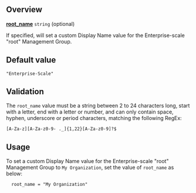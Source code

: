 <!-- markdownlint-disable first-line-h1 -->
## Overview

[**root_name**](#overview) `string` (optional)

If specified, will set a custom Display Name value for the Enterprise-scale "root" Management Group.

## Default value

`"Enterprise-Scale"`

## Validation

The `root_name` value must be a string between 2 to 24 characters long, start with a letter, end with a letter or number, and can only contain space, hyphen, underscore or period characters, matching the following RegEx:

`[A-Za-z][A-Za-z0-9- ._]{1,22}[A-Za-z0-9]?$`

## Usage

To set a custom Display Name value for the Enterprise-scale "root" Management Group to `My Organization`, set the value of `root_name` as below:

```hcl
  root_name = "My Organization"

```

[//]: # "************************"
[//]: # "INSERT LINK LABELS BELOW"
[//]: # "************************"

[this_page]: # "Link for the current page."
